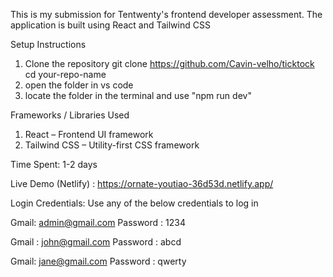 This is my submission for Tentwenty's frontend developer assessment. The application is built using React and Tailwind CSS

Setup Instructions

1. Clone the repository
   git clone https://github.com/Cavin-velho/ticktock
   cd your-repo-name
2. open the folder in vs code 
3. locate the folder in the terminal and use "npm run dev"

Frameworks / Libraries Used
1. React – Frontend UI framework
2. Tailwind CSS – Utility-first CSS framework


Time Spent: 1-2 days

Live Demo (Netlify) : https://ornate-youtiao-36d53d.netlify.app/

Login Credentials: Use any of the below credentials to log in

Gmail: admin@gmail.com
Password : 1234

Gmail : john@gmail.com
Password : abcd 

Gmail: jane@gmail.com
Password : qwerty


